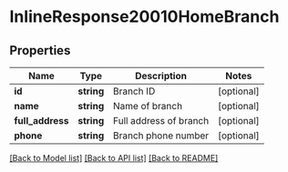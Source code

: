 # InlineResponse20010HomeBranch

## Properties
Name | Type | Description | Notes
------------ | ------------- | ------------- | -------------
**id** | **string** | Branch ID | [optional] 
**name** | **string** | Name of branch | [optional] 
**full_address** | **string** | Full address of branch | [optional] 
**phone** | **string** | Branch phone number | [optional] 

[[Back to Model list]](../README.md#documentation-for-models) [[Back to API list]](../README.md#documentation-for-api-endpoints) [[Back to README]](../README.md)


